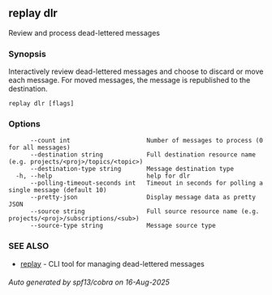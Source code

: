 ## replay dlr

Review and process dead-lettered messages

### Synopsis

Interactively review dead-lettered messages and choose to discard or move each message.
For moved messages, the message is republished to the destination.

```
replay dlr [flags]
```

### Options

```
      --count int                     Number of messages to process (0 for all messages)
      --destination string            Full destination resource name (e.g. projects/<proj>/topics/<topic>)
      --destination-type string       Message destination type
  -h, --help                          help for dlr
      --polling-timeout-seconds int   Timeout in seconds for polling a single message (default 10)
      --pretty-json                   Display message data as pretty JSON
      --source string                 Full source resource name (e.g. projects/<proj>/subscriptions/<sub>)
      --source-type string            Message source type
```

### SEE ALSO

* [replay](replay.md)	 - CLI tool for managing dead-lettered messages

###### Auto generated by spf13/cobra on 16-Aug-2025

